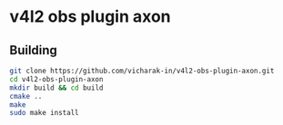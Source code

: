 # v4l2 obs plugin axon

## Building
```bash
git clone https://github.com/vicharak-in/v4l2-obs-plugin-axon.git
cd v4l2-obs-plugin-axon
mkdir build && cd build
cmake ..
make
sudo make install
```
